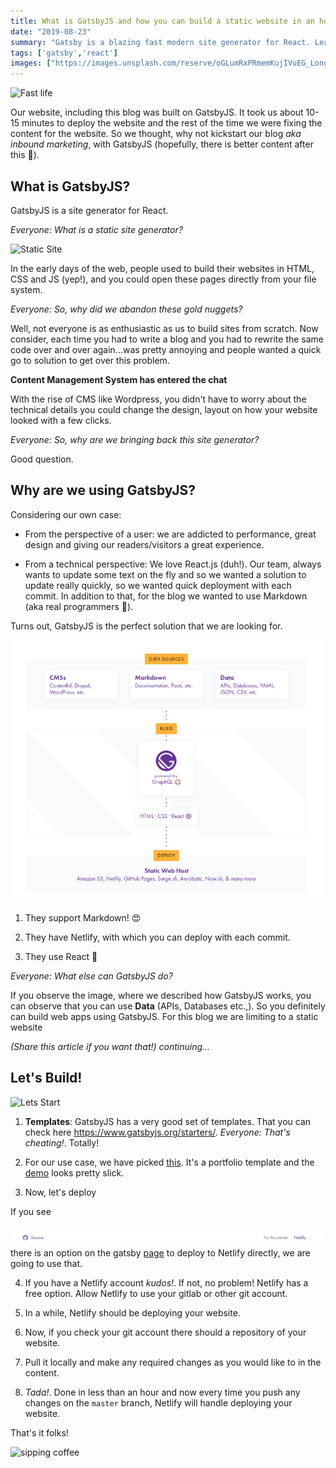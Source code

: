 ```yaml
---
title: What is GatsbyJS and how you can build a static website in an hour with it?
date: "2019-08-23"
summary: "Gatsby is a blazing fast modern site generator for React. Learn how to build and deploy a blazing fast site."
tags: ['gatsby','react']
images: ["https://images.unsplash.com/reserve/oGLumRxPRmemKujIVuEG_LongExposure_i84.jpeg?ixlib=rb-1.2.1&ixid=eyJhcHBfaWQiOjEyMDd9&auto=format&fit=crop&w=1024"]
---
```

![Fast life](https://images.unsplash.com/reserve/oGLumRxPRmemKujIVuEG_LongExposure_i84.jpeg?ixlib=rb-1.2.1&ixid=eyJhcHBfaWQiOjEyMDd9&auto=format&fit=crop&w=1024)

Our website, including this blog was built on GatsbyJS. It took us about 10-15 minutes to deploy the website and the rest of the time we were fixing the content for the website. So we thought, why not kickstart our blog *aka inbound marketing*, with GatsbyJS (hopefully, there is better content after this 🤞).

## What is GatsbyJS?

GatsbyJS is a site generator for React. 

*Everyone: What is a static site generator?*

![Static Site](https://media1.giphy.com/media/1oJLpejP9jEvWQlZj4/giphy.gif)

In the early days of the web, people used to build their websites in HTML, CSS and JS (yep!), and you could open these pages directly from your file system.

*Everyone: So, why did we abandon these gold nuggets?*

Well, not everyone is as enthusiastic as us to build sites from scratch. Now consider, each time you had to write a blog and you had to rewrite the same code over and over again...was pretty annoying and people wanted a quick go to solution to get over this problem. 

**Content Management System has entered the chat**

With the rise of CMS like Wordpress, you didn't have to worry about the technical details you could change the design, layout on how your website looked with a few clicks.

*Everyone: So, why are we bringing back this site generator?*

Good question.

## Why are we using GatsbyJS?

Considering our own case:

- From the perspective of a user: we are addicted to performance, great design and giving our readers/visitors a great experience. 

- From a technical perspective: We love React.js (duh!). Our team, always wants to update some text on the fly and so we wanted a solution to update really quickly, so we wanted quick deployment with each commit. In addition to that, for the blog we wanted to use Markdown (aka real programmers 🙈). 

Turns out, GatsbyJS is the perfect solution that we are looking for.

![How It Works](./how_gatsbyjs_works.png)

1. They support Markdown! 😍

2. They have Netlify, with which you can deploy with each commit.

3. They use React 🥰

*Everyone: What else can GatsbyJS do?*

If you observe the image, where we described how GatsbyJS works, you can observe that you can use **Data** (APIs, Databases etc.,). So you definitely can build web apps using GatsbyJS. For this blog we are limiting to a static website 

*(Share this article if you want that!) continuing...* 

## Let's Build!

![Lets Start](https://media.giphy.com/media/xUOxf8R29PSTtF6PE4/source.gif)

1. **Templates**: GatsbyJS has a very good set of templates. That you can check here https://www.gatsbyjs.org/starters/. *Everyone: That's cheating!*. Totally!

2. For our use case, we have picked <a href="https://www.gatsbyjs.org/starters/codebushi/gatsby-starter-dimension/" target="_blank">this</a>. It's a portfolio template and the <a href="https://gatsby-dimension.surge.sh/" target="_blank">demo</a> looks pretty slick.


3. Now, let's deploy

If you see

![deploy](./deploy_gatsby.jpg)
there is an option on the gatsby <a href="https://www.gatsbyjs.org/starters/codebushi/gatsby-starter-dimension/" target="_blank">page</a> to deploy to Netlify directly, we are going to use that.

4. If you have a Netlify account *kudos!*. If not, no problem! Netlify has a free option. Allow Netlify to use your gitlab or other git account.

5. In a while, Netlify should be deploying your website.

6. Now, if you check your git account there should a repository of your website.

7. Pull it locally and make any required changes as you would like to in the content.

8. *Tada!*. Done in less than an hour and now every time you push any changes on the `master` branch, Netlify will handle deploying your website.

That's it folks!

![sipping coffee](https://media.giphy.com/media/Zw3oBUuOlDJ3W/source.gif)
